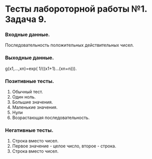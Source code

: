 # Тесты лабороторной работы №1. Задача 9.

### Входные данные.
Последовательность положительных действительных чисел.

### Выходные данные.
g(x1,...,xn)=exp( 1/((x1+1)...(xn+n))).

### Позитивные тесты.
1. Обычный тест.
2. Один ноль.
3. Большие значения.
4. Маленькие значения.
5. Нули
6. Возрастающая последовательность.

### Негативные тесты.
1. Строка вместо чисел.
2. Первое значение - целое число, второе - строка.
3. Строка вместо чисел.

